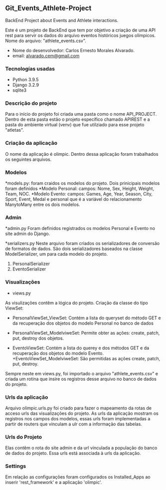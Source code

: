 ## Git_Events_Athlete-Project
BackEnd Project about Events and Athlete interactions.

Este é um projeto de BackEnd que tem por objetivo a criação de uma
API rest para servir os dados do arquivo eventos históricos juegos olímpicos.
Nome do arquivo: "athlete_events.csv".

+ Nome do desenvolvedor: Carlos Ernesto Morales Alvarado.
+ email: alvarado.cem@gmail.com

### Tecnologías usadas

* Python 3.9.5
* Django 3.2.9
* sqlite3

### Descrição do projeto
Para o início do projeto foi criada uma pasta como o nome API_PROJECT. Dentro de esta
pasta estão o projeto específico chamado APIREST e a pasta do ambiente virtual (venv) que fue 
utilziado para esse projeto "atletas".

### Criação da aplicação
O nome da aplicação é olimpic. Dentro dessa aplicação foram trabalhados os seguintes 
arquivos.

### Modelos
*models.py: 
foram craidos os modelos do projeto. Dois prinicipais modelos
foram definidos
  *Modelo Personal: campos: Nome, Sex, Height, Weight, Team, NOC. 
  *Modelo Evento: campos: Games, Age, Year, Season, City, Sport, Event, Medal
  e personal que é a variável do relacionamento ManytoMany entre os dois modelos.
 
### Admin
 *admin.py
 Foram definidos registrados os modelos Personal e Evento no site admin do Django.
 
 *serializers.py
 Neste arquivo foram criados os serializadores de conversão de formatos de dados.
 São dois serializadores baseados na classe ModelSerializer, um para cada modelo do projeto.
 1. PersonalSerializer
 2. EventoSerializer
 
### Visualizações
 
 * views.py
 
 As visulizações contêm a lógica do projeto.
 Criação da classe do tipo ViewSet:
 
 + PersonalViewSet_ViewSet:
  Contém a lista do queryset do método GET e da recuperação dos objetos do modelo Personal no banco de dados
 + PersonalViewSet_ModelviweSet:
 Permite obter as ações: create, patch, put, destroy dos objetos.
 
 + EventoViewSet:
 Contém a lista do querey e dos métodos GET e da recuperação dos objetos do modelo Evento.
 +EventoViewSet_ModelviweSet:
 São permitidas as ações create, patch, put, destroy.
 
 Sempre neste em views.py, foi importado o arquivo "athlete_events.csv" e criada um rotina que insire os 
 registros desse arquivo no banco de dados do projeto.
 
 ### Urls da aplicação
 Arquivo olimpic.urls.py foi criado para fazer o mapeamento da rotas de acceso urls das visualizações do
 projeto. As urls da aplicação mostram os registros nos campos dos modelos, essas urls foram implementadas
 a partir de routers que vinculam a ulr com a informação das tabelas.
 
 ### Urls do Projeto
 Elas contêm o rota do site admin e da url vinculada a população do banco de dados do projeto.
 Essa urls está associada à urls da aplicação.
 
 ### Settings
 
 Em relação as configurações foram configurados os Installed_Apps ao inserir 'rest_framework' e a aplicação
 'olimpic'.
 
 
 
 
 










